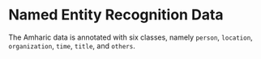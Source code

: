 # Named Entity Recognition Data

The Amharic data is annotated with six classes, 
namely `person`, `location`, `organization`, `time`, `title`, and `others`.